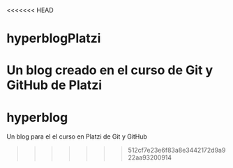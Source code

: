 <<<<<<< HEAD
# hyperblogPlatzi
Un blog creado en el curso de Git y GitHub de Platzi
=======
# hyperblog
Un blog para el el curso en Platzi de Git y GitHub
>>>>>>> 512cf7e23e6f83a8e3442172d9a922aa93200914
